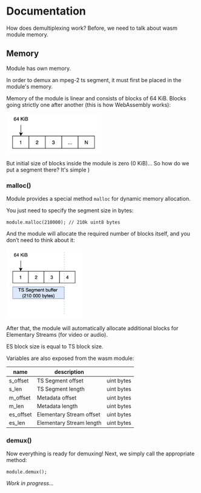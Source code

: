 # Documentation

How does demultiplexing work? Before, we need to talk about wasm module memory.

## Memory

Module has own memory.

In order to demux an mpeg-2 ts segment, it must first be placed in the module's memory.

Memory of the module is linear and consists of blocks of 64 KiB. Blocks going strictly one after another (this is how WebAssembly works):

<img src="./images/linear_memory_model.png" alt="linear memory model" width="250"/>

But initial size of blocks inside the module is zero (0 KiB)... So how do we put a segment there? It's simple )

### malloc()

Module provides a special method `malloc` for dynamic memory allocation.

You just need to specify the segment size in bytes:

```
module.malloc(210000); // 210k uint8 bytes
```

And the module will allocate the required number of blocks itself, and you don’t need to think about it:

<img src="./images/linear_memory_segment_inside.png" alt="ts segment inside linear memory" width="200"/>

After that, the module will automatically allocate additional blocks for Elementary Streams (for video or audio).

ES block size is equal to TS block size.

Variables are also exposed from the wasm module:

|name|description||
|---|---|---|
|s_offset|TS Segment offset|uint bytes|
|s_len|TS Segment length|uint bytes|
|m_offset|Metadata offset|uint bytes|
|m_len|Metadata length|uint bytes|
|es_offset|Elementary Stream offset|uint bytes|
|es_len|Elementary Stream length|uint bytes|

### demux()

Now everything is ready for demuxing! Next, we simply call the appropriate method:

```
module.demux();
```

*Work in progress...*
